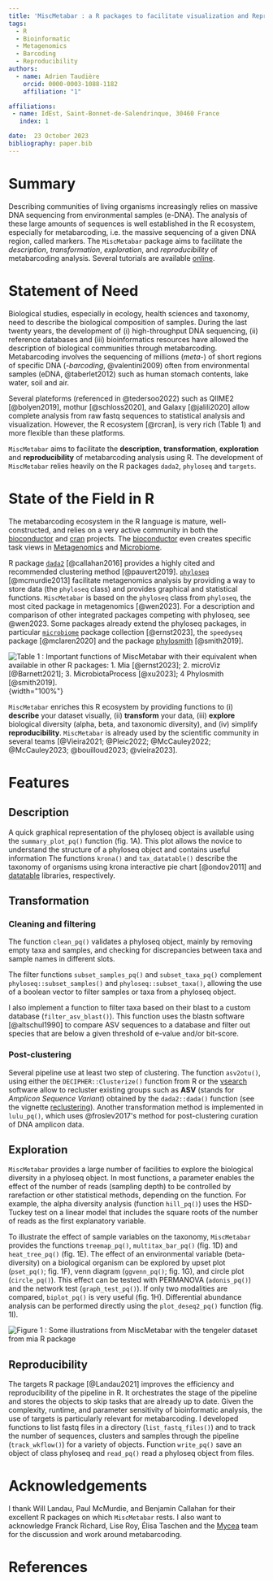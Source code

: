 ```yaml
---
title: 'MiscMetabar : a R packages to facilitate visualization and Reproducibility in metabarcoding analysis'
tags:
  - R
  - Bioinformatic
  - Metagenomics
  - Barcoding
  - Reproducibility
authors:
  - name: Adrien Taudière
    orcid: 0000-0003-1088-1182
    affiliation: "1"

affiliations:
 - name: IdEst, Saint-Bonnet-de-Salendrinque, 30460 France
   index: 1

date:  23 October 2023
bibliography: paper.bib
---
```


# Summary
Describing communities of living organisms increasingly relies on massive DNA sequencing from environmental samples (e-DNA). The analysis of these large amounts of sequences is well established in the R ecosystem, especially for metabarcoding, i.e. the massive sequencing of a given DNA region, called markers. The `MiscMetabar` package aims to facilitate the *description*, *transformation*, *exploration*, and *reproducibility* of metabarcoding analysis. Several tutorials are available [online](https://adrientaudiere.github.io/MiscMetabar/articles/).

# Statement of Need

Biological studies, especially in ecology, health sciences and taxonomy, need to describe the biological composition of samples. During the last twenty years, the development of (i) high-throughput DNA sequencing, (ii) reference databases and (iii) bioinformatics resources have allowed the description of biological communities through metabarcoding. Metabarcoding involves the sequencing of millions (*meta*-) of short regions of specific DNA (*-barcoding*, @valentini2009) often from environmental samples (eDNA, @taberlet2012) such as human stomach contents, lake water, soil and air.

Several plateforms (referenced in @tedersoo2022) such as QIIME2 [@bolyen2019], mothur [@schloss2020], and Galaxy [@jalili2020] allow complete analysis from raw fastq sequences to statistical analysis and visualization. However, the R ecosystem [@rcran], is very rich (Table 1) and more flexible than these platforms.

`MiscMetabar` aims to facilitate the **description**, **transformation**, **exploration** and **reproducibility** of metabarcoding analysis using R. The development of `MiscMetabar` relies heavily on the R packages `dada2`, `phyloseq` and `targets`.

# State of the Field in R

The metabarcoding ecosystem in the R language is mature, well-constructed, and relies on a very active community in both the [bioconductor](https://www.bioconductor.org/) and [cran](https://cran.r-project.org/) projects. The [bioconductor](https://www.bioconductor.org/) even creates specific task views in [Metagenomics](http://bioconductor.org/packages/release/BiocViews.html#___Metagenomics) and [Microbiome](http://bioconductor.org/packages/release/BiocViews.html#___Microbiome).

R package [`dada2`](http://bioconductor.org/packages/release/bioc/html/dada2.html) [@callahan2016]  provides a highly cited and recommended clustering method [@pauvert2019]. [`phyloseq`](http://bioconductor.org/packages/release/bioc/html/phyloseq.html) [@mcmurdie2013] facilitate metagenomics analysis by providing a way to store data (the `phyloseq` class) and provides graphical and statistical functions. `MiscMetabar` is based on the `phyloseq` class from `phyloseq`, the most cited package in metagenomics [@wen2023]. For a description and comparison of other integrated packages competing with phyloseq, see @wen2023. Some packages already extend the phyloseq packages, in particular [`microbiome`](https://microbiome.github.io/) package collection [@ernst2023], the `speedyseq` package [@mclaren2020] and the package [phylosmith](https://schuyler-smith.github.io/phylosmith/) [@smith2019].

![Table 1 : Important functions of MiscMetabar with their equivalent when available in other R packages: 1. Mia [@ernst2023]; 2. microViz [@Barnett2021]; 3. MicrobiotaProcess [@xu2023]; 4  Phylosmith [@smith2019].](figures_svg/table1.svg){width="100%"}

`MiscMetabar` enriches this R ecosystem by providing functions to (i) **describe** your dataset visually, (ii) **transform** your data, (iii) **explore** biological diversity (alpha, beta, and taxonomic diversity), and (iv) simplify **reproducibility**. `MiscMetabar` is already used by the scientific community in several teams [@Vieira2021; @Pleic2022; @McCauley2022; @McCauley2023; @bouilloud2023; @vieira2023].

# Features

## Description

A quick graphical representation of the phyloseq object is available using the `summary_plot_pq()` function (fig. 1A). This plot allows the novice to understand the structure of a phyloseq object and contains useful information  The functions `krona()` and `tax_datatable()` describe the taxonomy of organisms using krona interactive pie chart [@ondov2011] and [datatable](https://datatables.net/) libraries, respectively.

## Transformation

### Cleaning and filtering

The function `clean_pq()` validates a phyloseq object, mainly by removing empty taxa and samples, and checking for discrepancies between taxa and sample names in different slots.  

The filter functions `subset_samples_pq()` and `subset_taxa_pq()` complement `phyloseq::subset_samples()` and `phyloseq::subset_taxa()`, allowing the use of a boolean vector to filter samples or taxa from a phyloseq object. 

I also implement a function to filter taxa based on their blast to a custom database (`filter_asv_blast()`). This function uses the blastn software [@altschul1990] to compare ASV sequences to a database and filter out species that are below a given threshold of e-value and/or bit-score.

### Post-clustering

Several pipeline use at least two step of clustering. The function `asv2otu()`, using either the `DECIPHER::Clusterize()` function from R or the [vsearch](https://github.com/torognes/vsearch) software allow to recluster existing groups such as **ASV** (stands for *Amplicon Sequence Variant*) obtained by the `dada2::dada()` function (see the vignette [reclustering](https://adrientaudiere.github.io/MiscMetabar/articles/Reclustering.html)).  Another transformation method is implemented in `lulu_pq()`, which uses @froslev2017's method for post-clustering curation of DNA amplicon data. 

## Exploration 

`MiscMetabar` provides a large number of facilities to explore the biological diversity in a phyloseq object. In most functions, a parameter enables the effect of the number of reads (sampling depth) to be controlled by rarefaction or other statistical methods, depending on the function. For example, the alpha diversity analysis (function `hill_pq()`) uses the HSD-Tuckey test on a linear model that includes the square roots of the number of reads as the first explanatory variable.

To illustrate the effect of sample variables on the taxonomy, `MiscMetabar` provides the functions `treemap_pq()`, `multitax_bar_pq()` (fig. 1D) and `heat_tree_pq()` (fig. 1E). The effect of an environmental variable (beta-diversity) on a biological organism can be explored by upset plot (`pset_pq()`; fig. 1F), venn diagram (`ggvenn_pq()`; fig. 1G), and circle plot (`circle_pq()`). This effect can be tested with PERMANOVA (`adonis_pq()`) and the network test (`graph_test_pq()`). If only two modalities are compared, `biplot_pq()` is very useful (fig. 1H). Differential abundance analysis can be performed directly using the `plot_deseq2_pq()` function (fig. 1I). 

![Figure 1 : Some illustrations from MiscMetabar with the tengeler dataset from mia R package](figures_svg/tengeler_MiscMetabar.svg)

## Reproducibility

The targets R package [@Landau2021] improves the efficiency and reproducibility of the pipeline in R. It orchestrates the stage of the pipeline and stores the objects to skip tasks that are already up to date. Given the complexity, runtime, and parameter sensitivity of bioinformatic analysis, the use of targets is particularly relevant for metabarcoding. I developed functions to list fastq files in a directory (`list_fastq_files()`) and to track the number of sequences, clusters and samples through the pipeline (`track_wkflow()`) for a variety of objects. Function `write_pq()` save an object of class phyloseq and `read_pq()` read a phyloseq object from files. 

# Acknowledgements

I thank Will Landau, Paul McMurdie, and Benjamin Callahan for their excellent R packages on which `MiscMetabar` rests. I also want to acknowledge Franck Richard, Lise Roy, Élisa Taschen and the [Mycea](https://mycea.fr/) team for the discussion and work around metabarcoding.

# References